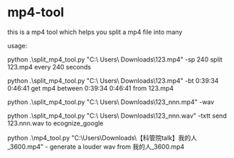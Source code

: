 # mp4-tool
this is a mp4 tool which helps you split a mp4  file into many

usage:

python .\split_mp4_tool.py "C:\  Users\  Downloads\123.mp4" -sp   240 split 123.mp4 every 240 seconds

python .\split_mp4_tool.py "C:\  Users\  Downloads\123.mp4" -bt 0:39:34  0:46:41 get mp4  between 0:39:34  0:46:41 from  123.mp4

python .\split_mp4_tool.py "C:\  Users\  Downloads\123_nnn.mp4" -wav

python .\split_mp4_tool.py "C:\  Users\  Downloads\123_nnn.wav" -txtt send 123.nnn.wav to ecognize_google

python .\mp4_tool.py "C:\Users\Downloads\【科管院talk】我的人_3600.mp4"  - generate a louder wav from 我的人_3600.mp4

